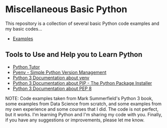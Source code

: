 # Miscellaneous Basic Python

This repository is a collection of several basic Python code examples and my basic codes...

- [Examples](https://github.com/fabioschorn/python-basico-diversos/tree/main/examples)

## Tools to Use and Help you to Learn Python
 - [Python Tutor](http://pythontutor.com/)
 - [Pyenv - Simple Python Version Management](https://pypi.org/project/pyenv/)
 - [Python 3 Documentation about venv](https://docs.python.org/3/library/venv.html)
 - [Python 3 Documentation about PIP - The Python Package Installer](https://pip.pypa.io/en/stable/)
 - [Python 3 Documentation about PEP 8](https://pep8.org/)

NOTE: Code examples taken from Mark Summerfield's Python 3 book, some examples from Data Science from scratch, and some examples from my own experience and some courses that I did. The code is not perfect, but it works. I'm learning Python and I'm sharing my code with you. Finally, if you have any suggestions or improvements, please let me know.